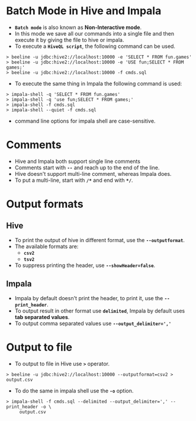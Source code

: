 # Batch Mode in Hive and Impala
- **`Batch mode`** is also known as **Non-Interactive mode**.
- In this mode we save all our commands into a single file and then execute it by giving the file to hive or impala.
- To execute a **`HiveQL script`**, the following command can be used.
```
> beeline -u jdbc:hive2://localhost:10000 -e 'SELECT * FROM fun.games'
> beeline -u jdbc:hive2://localhost:10000 -e 'USE fun;SELECT * FROM games;'
> beeline -u jdbc:hive2://localhost:10000 -f cmds.sql
```
- To execute the same thing in Impala the following command is used:
```
> impala-shell -q 'SELECT * FROM fun.games'
> impala-shell -q 'use fun;SELECT * FROM games;'
> impala-shell -f cmds.sql
> impala-shell --quiet -f cmds.sql
```
- command line options for impala shell are case-sensitive.
# Comments
- Hive and Impala both support single line comments
- Comments start with **`--`** and reach up to the end of the line.
- Hive doesn't support multi-line comment, whereas Impala does.
- To put a multi-line, start with **`/*`** and end with **`*/`**.
# Output formats
## Hive
- To print the output of hive in different format, use the **`--outputformat`**.
- The available formats are:
    - **`csv2`**
    - **`tsv2`**
- To suppress printing the header, use **`--showHeader=false`**.
## Impala
- Impala by default doesn't print the header, to print it, use the **`--print_header`**.
- To output result in other format use **`delimited`**, Impala by default uses **tab separated values**.
- To output comma separated values use **`--output_delimiter=','`**
# Output to file
- To output to file in Hive use **`>`** operator.
```
> beeline -u jdbc:hive2://localhost:10000 --outputformat=csv2 > output.csv
```
- To do the same in impala shell use the **`-o`** option.
```
> impala-shell -f cmds.sql --delimited --output_delimiter=',' --print_header -o \
     output.csv
```